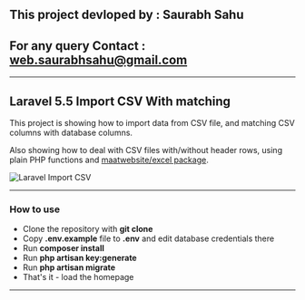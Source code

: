 ## This project devloped by : Saurabh Sahu
## For any query Contact : web.saurabhsahu@gmail.com
-----------------------------------------

## Laravel 5.5 Import CSV With matching

This project is showing how to import data from CSV file, and matching CSV columns with database columns.

Also showing how to deal with CSV files with/without header rows, using plain PHP functions and [maatwebsite/excel package](https://github.com/Maatwebsite/Laravel-Excel).

![Laravel Import CSV](https://res.cloudinary.com/srb/image/upload/v1545644959/field_mapping.png)

---

### How to use

- Clone the repository with __git clone__
- Copy __.env.example__ file to __.env__ and edit database credentials there
- Run __composer install__
- Run __php artisan key:generate__
- Run __php artisan migrate__
- That's it - load the homepage

---

